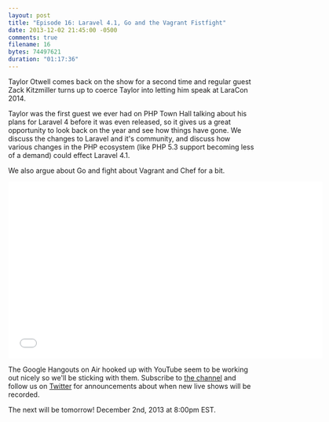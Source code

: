 ```yaml
---
layout: post
title: "Episode 16: Laravel 4.1, Go and the Vagrant Fistfight"
date: 2013-12-02 21:45:00 -0500
comments: true
filename: 16
bytes: 74497621
duration: "01:17:36"
---
```


Taylor Otwell comes back on the show for a second time and regular guest Zack Kitzmiller turns up to coerce Taylor 
into letting him speak at LaraCon 2014. 

Taylor was the first guest we ever had on PHP Town Hall talking about his plans for Laravel 4 before it was even released, so it gives us a great opportunity to look back on the year and see how things have gone. We discuss the changes to Laravel and it's community, and discuss how various changes in the PHP ecosystem (like PHP 5.3 support becoming less of a demand) could effect Laravel 4.1.

We also argue about Go and fight about Vagrant and Chef for a bit. 

<iframe width="640" height="360" src="//www.youtube.com/embed/ZPj48A98JDg" frameborder="0" allowfullscreen></iframe>

The Google Hangouts on Air hooked up with YouTube seem to be working out nicely so we'll be sticking with them. Subscribe to [the channel](http://www.youtube.com/channel/UCepVwe7RrxE7Zv3kytUfcKw?feature=watch) and follow us on [Twitter](https://twitter.com/phptownhall) for announcements about when new live shows will be recorded. 

The next will be tomorrow! December 2nd, 2013 at 8:00pm EST. 